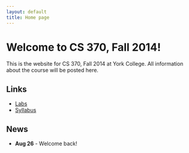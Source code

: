 ```yaml
---
layout: default
title: Home page
---
```


# Welcome to CS 370, Fall 2014!

This is the website for CS 370, Fall 2014 at York College.
All information about the course will be posted here.

## Links

* [Labs](labs/index.html)
* [Syllabus](syllabus.html)

## News

* **Aug 26** - Welcome back!
